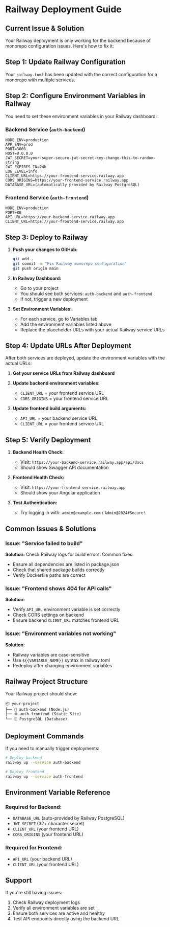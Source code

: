 # Railway Deployment Guide

## Current Issue & Solution

Your Railway deployment is only working for the backend because of monorepo configuration issues. Here's how to fix it:

## Step 1: Update Railway Configuration

Your `railway.toml` has been updated with the correct configuration for a monorepo with multiple services.

## Step 2: Configure Environment Variables in Railway

You need to set these environment variables in your Railway dashboard:

### Backend Service (`auth-backend`)
```
NODE_ENV=production
APP_ENV=prod
PORT=3000
HOST=0.0.0.0
JWT_SECRET=your-super-secure-jwt-secret-key-change-this-to-random-string
JWT_EXPIRES_IN=24h
LOG_LEVEL=info
CLIENT_URL=https://your-frontend-service.railway.app
CORS_ORIGINS=https://your-frontend-service.railway.app
DATABASE_URL=(automatically provided by Railway PostgreSQL)
```

### Frontend Service (`auth-frontend`)
```
NODE_ENV=production
PORT=80
API_URL=https://your-backend-service.railway.app
CLIENT_URL=https://your-frontend-service.railway.app
```

## Step 3: Deploy to Railway

1. **Push your changes to GitHub:**
   ```bash
   git add .
   git commit -m "Fix Railway monorepo configuration"
   git push origin main
   ```

2. **In Railway Dashboard:**
   - Go to your project
   - You should see both services: `auth-backend` and `auth-frontend`
   - If not, trigger a new deployment

3. **Set Environment Variables:**
   - For each service, go to Variables tab
   - Add the environment variables listed above
   - Replace the placeholder URLs with your actual Railway service URLs

## Step 4: Update URLs After Deployment

After both services are deployed, update the environment variables with the actual URLs:

1. **Get your service URLs from Railway dashboard**
2. **Update backend environment variables:**
   - `CLIENT_URL` = your frontend service URL
   - `CORS_ORIGINS` = your frontend service URL

3. **Update frontend build arguments:**
   - `API_URL` = your backend service URL
   - `CLIENT_URL` = your frontend service URL

## Step 5: Verify Deployment

1. **Backend Health Check:**
   - Visit: `https://your-backend-service.railway.app/api/docs`
   - Should show Swagger API documentation

2. **Frontend Health Check:**
   - Visit: `https://your-frontend-service.railway.app`
   - Should show your Angular application

3. **Test Authentication:**
   - Try logging in with: `admin@example.com` / `Admin@2024#Secure!`

## Common Issues & Solutions

### Issue: "Service failed to build"
**Solution:** Check Railway logs for build errors. Common fixes:
- Ensure all dependencies are listed in package.json
- Check that shared package builds correctly
- Verify Dockerfile paths are correct

### Issue: "Frontend shows 404 for API calls"
**Solution:** 
- Verify `API_URL` environment variable is set correctly
- Check CORS settings on backend
- Ensure backend `CLIENT_URL` matches frontend URL

### Issue: "Environment variables not working"
**Solution:**
- Railway variables are case-sensitive
- Use `${{VARIABLE_NAME}}` syntax in railway.toml
- Redeploy after changing environment variables

## Railway Project Structure

Your Railway project should show:
```
📦 your-project
├── 🔧 auth-backend (Node.js)
├── 🌐 auth-frontend (Static Site)
└── 🗄️ PostgreSQL (Database)
```

## Deployment Commands

If you need to manually trigger deployments:

```bash
# Deploy backend
railway up --service auth-backend

# Deploy frontend  
railway up --service auth-frontend
```

## Environment Variable Reference

### Required for Backend:
- `DATABASE_URL` (auto-provided by Railway PostgreSQL)
- `JWT_SECRET` (32+ character secret)
- `CLIENT_URL` (your frontend URL)
- `CORS_ORIGINS` (your frontend URL)

### Required for Frontend:
- `API_URL` (your backend URL)
- `CLIENT_URL` (your frontend URL)

## Support

If you're still having issues:
1. Check Railway deployment logs
2. Verify all environment variables are set
3. Ensure both services are active and healthy
4. Test API endpoints directly using the backend URL
